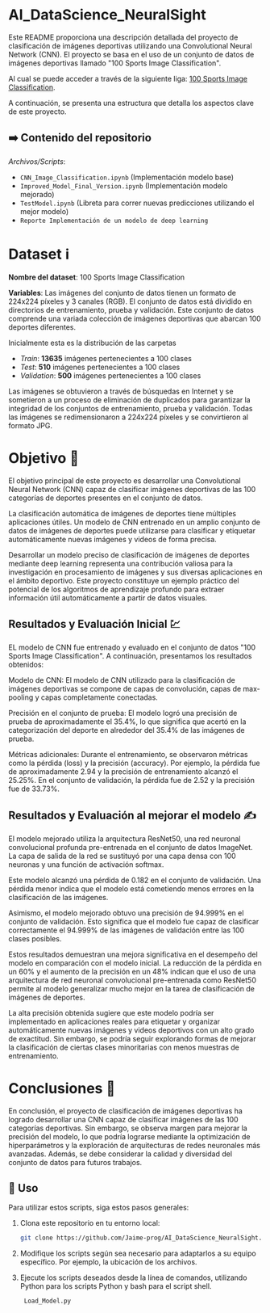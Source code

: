 # AI_DataScience_NeuralSight

Este README proporciona una descripción detallada del proyecto de clasificación de imágenes deportivas utilizando una Convolutional Neural Network (CNN). El proyecto se basa en el uso de un conjunto de datos de imágenes deportivas llamado "100 Sports Image Classification".

Al cual se puede acceder a través de la siguiente liga: [100 Sports Image Classification](https://www.kaggle.com/datasets/gpiosenka/sports-classification/?select=test).

A continuación, se presenta una estructura que detalla los aspectos clave de este proyecto.

## :arrow_right: Contenido del repositorio 

 _Archivos/Scripts_: 
- `CNN_Image_Classification.ipynb` (Implementación modelo base)
-  `Improved_Model_Final_Version.ipynb` (Implementación modelo mejorado)
- `TestModel.ipynb` (Libreta para correr nuevas predicciones utilizando el mejor modelo)
- `Reporte Implementación de un modelo de deep learning` 

# Dataset :information_source:

__Nombre del dataset__: 100 Sports Image Classification


__Variables__: Las imágenes del conjunto de datos tienen un formato de 224x224 píxeles y 3 canales (RGB). El conjunto de datos está dividido en directorios de entrenamiento, prueba y validación.
Este conjunto de datos comprende una variada colección de imágenes deportivas que abarcan 100 deportes diferentes.

Inicialmente esta es la distribución de las carpetas

- _Train_: **13635** imágenes pertenecientes a 100 clases
- _Test_: **510** imágenes pertenecientes a 100 clases
- _Validation_: **500** imágenes pertenecientes a 100 clases


Las imágenes se obtuvieron a través de búsquedas en Internet y se sometieron a un proceso de eliminación de duplicados para garantizar la integridad de los conjuntos de entrenamiento, prueba y validación. Todas las imágenes se redimensionaron a 224x224 píxeles y se convirtieron al formato JPG.

# Objetivo :dart:
El objetivo principal de este proyecto es desarrollar una Convolutional Neural Network (CNN) capaz de clasificar imágenes deportivas de las 100 categorías de deportes presentes en el conjunto de datos.

La clasificación automática de imágenes de deportes tiene múltiples aplicaciones útiles. Un modelo de CNN entrenado en un amplio conjunto de datos de imágenes de deportes puede utilizarse para clasificar y etiquetar automáticamente nuevas imágenes y videos de forma precisa.

Desarrollar un modelo preciso de clasificación de imágenes de deportes mediante deep learning representa una contribución valiosa para la investigación en procesamiento de imágenes y sus diversas aplicaciones en el ámbito deportivo. Este proyecto constituye un ejemplo práctico del potencial de los algoritmos de aprendizaje profundo para extraer información útil automáticamente a partir de datos visuales.

## Resultados y Evaluación Inicial :chart:

EL modelo de CNN fue entrenado y evaluado en el conjunto de datos "100 Sports Image Classification". A continuación, presentamos los resultados obtenidos:

Modelo de CNN: El modelo de CNN utilizado para la clasificación de imágenes deportivas se compone de capas de convolución, capas de max-pooling y capas completamente conectadas.

Precisión en el conjunto de prueba: El modelo logró una precisión de prueba de aproximadamente el 35.4%, lo que significa que acertó en la categorización del deporte en alrededor del 35.4% de las imágenes de prueba.

Métricas adicionales: Durante el entrenamiento, se observaron métricas como la pérdida (loss) y la precisión (accuracy). Por ejemplo, la pérdida fue de aproximadamente 2.94 y la precisión de entrenamiento alcanzó el 25.25%. En el conjunto de validación, la pérdida fue de 2.52 y la precisión fue de 33.73%.

## Resultados y Evaluación al mejorar el modelo :writing_hand:
El modelo mejorado utiliza la arquitectura ResNet50, una red neuronal convolucional profunda pre-entrenada en el conjunto de datos ImageNet. La capa de salida de la red se sustituyó por una capa densa con 100 neuronas y una función de activación softmax.

Este modelo alcanzó una pérdida de 0.182 en el conjunto de validación. Una pérdida menor indica que el modelo está cometiendo menos errores en la clasificación de las imágenes.

Asimismo, el modelo mejorado obtuvo una precisión de 94.999% en el conjunto de validación. Esto significa que el modelo fue capaz de clasificar correctamente el 94.999% de las imágenes de validación entre las 100 clases posibles.

Estos resultados demuestran una mejora significativa en el desempeño del modelo en comparación con el modelo inicial. La reducción de la pérdida en un 60% y el aumento de la precisión en un 48% indican que el uso de una arquitectura de red neuronal convolucional pre-entrenada como ResNet50 permite al modelo generalizar mucho mejor en la tarea de clasificación de imágenes de deportes.

La alta precisión obtenida sugiere que este modelo podría ser implementado en aplicaciones reales para etiquetar y organizar automáticamente nuevas imágenes y videos deportivos con un alto grado de exactitud. Sin embargo, se podría seguir explorando formas de mejorar la clasificación de ciertas clases minoritarias con menos muestras de entrenamiento.



# Conclusiones :triangular_flag_on_post:

En conclusión, el proyecto de clasificación de imágenes deportivas ha logrado desarrollar una CNN capaz de clasificar imágenes de las 100 categorías deportivas. Sin embargo, se observa margen para mejorar la precisión del modelo, lo que podría lograrse mediante la optimización de hiperparámetros y la exploración de arquitecturas de redes neuronales más avanzadas. Además, se debe considerar la calidad y diversidad del conjunto de datos para futuros trabajos.

## :small_blue_diamond: Uso

Para utilizar estos scripts, siga estos pasos generales:

1. Clona este repositorio en tu entorno local:

   ```bash
   git clone https://github.com/Jaime-prog/AI_DataScience_NeuralSight.git
   ```
2. Modifique los scripts según sea necesario para adaptarlos a su equipo específico. Por ejemplo, la ubicación de los archivos.
3. Ejecute los scripts deseados desde la línea de comandos, utilizando Python para los scripts Python y bash para el script shell.
  
   ```
    Load_Model.py
   ```

